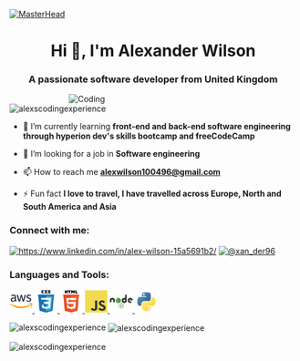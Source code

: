 [![MasterHead](https://github.blog/wp-content/uploads/2022/12/2fa-blog-banner.png?fit=2400%2C1260)](https://rishavchanda.io)
<h1 align="center">Hi 👋, I'm Alexander Wilson</h1>
<h3 align="center">A passionate software developer from United Kingdom</h3>
<img align="right" alt="Coding" width="400" src="https://media2.giphy.com/media/qgQUggAC3Pfv687qPC/200w.gif?cid=6c09b952obzfrymet3vz16bia7kqv68hl0vg5v6in92jyv28&ep=v1_gifs_search&rid=200w.gif&ct=g">
<p align="left"> <img src="https://komarev.com/ghpvc/?username=alexscodingexperience&label=Profile%20views&color=0e75b6&style=flat" alt="alexscodingexperience" /> </p>

- 🌱 I’m currently learning **front-end and back-end software engineering through hyperion dev's skills bootcamp and freeCodeCamp**

- 🤝 I’m looking for a job in **Software engineering**

- 📫 How to reach me **alexwilson100496@gmail.com**

- ⚡ Fun fact **I love to travel, I have travelled across Europe, North and South America and Asia**

<h3 align="left">Connect with me:</h3>
<p align="left">
<a href="https://linkedin.com/in/https://www.linkedin.com/in/alex-wilson-15a5691b2/" target="blank"><img align="center" src="https://raw.githubusercontent.com/rahuldkjain/github-profile-readme-generator/master/src/images/icons/Social/linked-in-alt.svg" alt="https://www.linkedin.com/in/alex-wilson-15a5691b2/" height="30" width="40" /></a>
<a href="https://instagram.com/@xan_der96" target="blank"><img align="center" src="https://raw.githubusercontent.com/rahuldkjain/github-profile-readme-generator/master/src/images/icons/Social/instagram.svg" alt="@xan_der96" height="30" width="40" /></a>
</p>

<h3 align="left">Languages and Tools:</h3>
<p align="left"> <a href="https://aws.amazon.com" target="_blank" rel="noreferrer"> <img src="https://raw.githubusercontent.com/devicons/devicon/master/icons/amazonwebservices/amazonwebservices-original-wordmark.svg" alt="aws" width="40" height="40"/> </a> <a href="https://www.w3schools.com/css/" target="_blank" rel="noreferrer"> <img src="https://raw.githubusercontent.com/devicons/devicon/master/icons/css3/css3-original-wordmark.svg" alt="css3" width="40" height="40"/> </a> <a href="https://www.w3.org/html/" target="_blank" rel="noreferrer"> <img src="https://raw.githubusercontent.com/devicons/devicon/master/icons/html5/html5-original-wordmark.svg" alt="html5" width="40" height="40"/> </a> <a href="https://developer.mozilla.org/en-US/docs/Web/JavaScript" target="_blank" rel="noreferrer"> <img src="https://raw.githubusercontent.com/devicons/devicon/master/icons/javascript/javascript-original.svg" alt="javascript" width="40" height="40"/> </a> <a href="https://nodejs.org" target="_blank" rel="noreferrer"> <img src="https://raw.githubusercontent.com/devicons/devicon/master/icons/nodejs/nodejs-original-wordmark.svg" alt="nodejs" width="40" height="40"/> </a> <a href="https://www.python.org" target="_blank" rel="noreferrer"> <img src="https://raw.githubusercontent.com/devicons/devicon/master/icons/python/python-original.svg" alt="python" width="40" height="40"/> </a> </p>

<p><img align="left" src="https://github-readme-stats.vercel.app/api/top-langs?username=alexscodingexperience&show_icons=true&locale=en&layout=compact" alt="alexscodingexperience" /></p>

<p>&nbsp;<img align="center" src="https://github-readme-stats.vercel.app/api?username=alexscodingexperience&show_icons=true&locale=en" alt="alexscodingexperience" /></p>

<p><img align="center" src="https://github-readme-streak-stats.herokuapp.com/?user=alexscodingexperience&" alt="alexscodingexperience" /></p>


